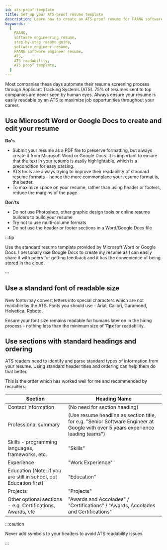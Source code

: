```yaml
---
id: ats-proof-template
title: Set up your ATS-proof resume template
description: Learn how to create an ATS-proof resume for FAANG software engineer roles
keywords:
  [
    FAANG,
    software engineering resume,
    step-by-step resume guide,
    software engineer resume,
    FAANG software engineer resume,
    ATS,
    ATS readability,
    ATS proof template,
  ]
---
```


Most companies these days automate their resume screening process through Applicant Tracking Systems (ATS). 75% of resumes sent to top companies are never seen by human eyes. Always ensure your resume is easily readable by an ATS to maximize job opportunities throughout your career.

## Use Microsoft Word or Google Docs to create and edit your resume

**Do's**

- Submit your resume as a PDF file to preserve formatting, but always create it from Microsoft Word or Google Docs. It is important to ensure that the text in your resume is easily highlightable, which is a precondition for easy parsing.
- ATS tools are always trying to improve their readability of standard resume formats - hence the more commonplace your resume format is, the better.
- To maximize space on your resume, rather than using header or footers, reduce the margins of the page.

**Don'ts**

- Do not use Photoshop, other graphic design tools or online resume builders to build your resume
- Try not to use multi-column formats
- Do not use the header or footer sections in a Word/Google Docs file

:::tip

Use the standard resume template provided by Microsoft Word or Google Docs. I personally use Google Docs to create my resume as I can easily share it with peers for getting feedback and it has the convenience of being stored in the cloud.

:::

## Use a standard font of readable size

New fonts may convert letters into special characters which are not readable by the ATS. Fonts you should use - Arial, Calibri, Garamond, Helvetica, Roboto.

Ensure your font size remains readable for humans later on in the hiring process - nothing less than the minimum size of **11px** for readability.

## Use sections with standard headings and ordering

ATS readers need to identify and parse standard types of information from your resume. Using standard header titles and ordering can help them do that better.

This is the order which has worked well for me and recommended by recruiters:

| Section | Heading Name |
| --- | --- |
| Contact information | (No need for section heading) |
| Professional summary | (Use resume headline as section title, for e.g. "Senior Software Engineer at Google with over 5 years experience leading teams") |
| Skills - programming languages, frameworks, etc. | "Skills" |
| Experience | "Work Experience" |
| Education (Note: if you are still in school, put Education first) | "Education" |
| Projects | "Projects" |
| Other optional sections - e.g. Certifications, Awards, etc | "Awards and Accolades" / "Certifications" / "Awards, Accolades and Certifications" |

:::caution

Never add symbols to your headers to avoid ATS readability issues.

:::
